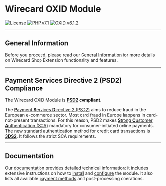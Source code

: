 # Wirecard OXID Module

[![License](https://img.shields.io/badge/license-GPLv3-blue.svg)](https://raw.githubusercontent.com/wirecard/oxid-ee/master/LICENSE)
[![PHP v7.1](https://img.shields.io/badge/php-v7.1-yellow.svg)](http://www.php.net)
[![OXID v6.1.2](https://img.shields.io/badge/OXID-v6.1.2-red.svg)](https://www.oxid-esales.com/)

***
## General Information 
Before you proceed, please read our [General Information](https://github.com/wirecard/oxid-ee/wiki/Wirecard-Shop-Extensions-General-Information) for more details on Wirecard Shop Extension functionality and features.

***
## Payment Services Directive 2 (PSD2) Compliance 
The Wirecard OXID Module is **[PSD2](https://doc.wirecard.com/CreditCard.html#CreditCard_PSD2) compliant.**  

The [**P**ayment **S**ervices **D**irective 2 (PSD2)](https://doc.wirecard.com/CreditCard.html#CreditCard_PSD2) aims to reduce fraud in the European e-commerce sector. Most card fraud in Europe happens in card-not-present transactions. For this reason, PSD2 makes [**S**trong **C**ustomer **A**uthentication (SCA)](https://doc.wirecard.com/CreditCard.html#CreditCard_PSD2_SCA) mandatory for consumer-initiated online payments. The new standard authentication method for credit card transactions is [**3DS2**](https://doc.wirecard.com/CreditCard.html#CreditCard_3DS2). It follows the strict SCA requirements.

***
## Documentation

Our [documentation](https://github.com/wirecard/oxid-ee/wiki) provides detailed technical information: it includes extensive instructions on how to [install](https://github.com/wirecard/oxid-ee/wiki/Installation) and [configure](https://github.com/wirecard/oxid-ee/wiki/Configuration) the module. It also lists all available [payment methods](https://github.com/wirecard/oxid-ee/wiki#supported-payment-methods) and post-processing operations.
